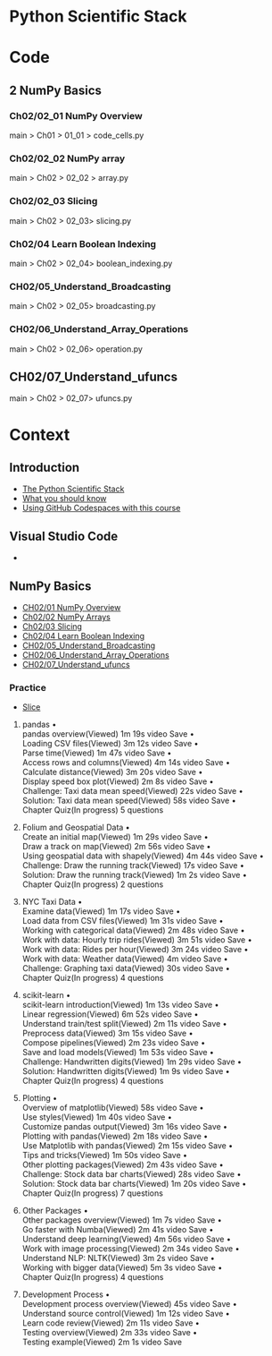 # Python Scientific Stack
# Code 
## 2 NumPy Basics
### Ch02/02_01 NumPy Overview 
main > Ch01 > 01_01 > code_cells.py

### Ch02/02_02 NumPy array
main > Ch02 > 02_02 > array.py

### Ch02/02_03 Slicing
main > Ch02 > 02_03> slicing.py

### Ch02/04 Learn Boolean Indexing
main > Ch02 > 02_04> boolean_indexing.py

### CH02/05_Understand_Broadcasting
main > Ch02 > 02_05> broadcasting.py

### CH02/06_Understand_Array_Operations
main > Ch02 > 02_06> operation.py

## CH02/07_Understand_ufuncs
main > Ch02 > 02_07> ufuncs.py

# Context
## Introduction
* [The Python Scientific Stack](./introduction/the-python-scientific-stack.md)
* [What you should know](./introduction/what-you-should-know.md)
* [Using GitHub Codespaces with this course](./introduction/using-gitHub-codespaces-with-this-course.md)

## Visual Studio Code
*

## NumPy Basics
* [CH02/01 NumPy Overview](./numpy-basics/CH02_01_NumPy_Overview.ipynb) 
* [Ch02/02 NumPy Arrays](./numpy-basics/Ch02_02_NumPy_Arrays.ipynb) 
* [Ch02/03 Slicing](./numpy-basics/Ch02_03_Slicing.ipynb) 
* [Ch02/04 Learn Boolean Indexing](./numpy-basics/Ch02_04_Learn_Boolean_Indexing.ipynb)
* [CH02/05_Understand_Broadcasting](./numpy-basics/CH02_05_Understand_Broadcasting.ipynb)
* [CH02/06_Understand_Array_Operations](./numpy-basics/CH02_06_Understand_Array_Operations.ipynb)
* [CH02/07_Understand_ufuncs](./numpy-basics/CH02_07_Understand_ufuncs.ipynb)
### Practice
* [Slice](./numpy-basics/practice/slice.ipynb) 


1. pandas
•	
pandas overview(Viewed)
1m 19s video
Save
•	
Loading CSV files(Viewed)
3m 12s video
Save
•	
Parse time(Viewed)
1m 47s video
Save
•	
Access rows and columns(Viewed)
4m 14s video
Save
•	
Calculate distance(Viewed)
3m 20s video
Save
•	
Display speed box plot(Viewed)
2m 8s video
Save
•	
Challenge: Taxi data mean speed(Viewed)
22s video
Save
•	
Solution: Taxi data mean speed(Viewed)
58s video
Save
•	
Chapter Quiz(In progress)
5 questions

1. Folium and Geospatial Data
•	
Create an initial map(Viewed)
1m 29s video
Save
•	
Draw a track on map(Viewed)
2m 56s video
Save
•	
Using geospatial data with shapely(Viewed)
4m 44s video
Save
•	
Challenge: Draw the running track(Viewed)
17s video
Save
•	
Solution: Draw the running track(Viewed)
1m 2s video
Save
•	
Chapter Quiz(In progress)
2 questions

1. NYC Taxi Data
•	
Examine data(Viewed)
1m 17s video
Save
•	
Load data from CSV files(Viewed)
1m 31s video
Save
•	
Working with categorical data(Viewed)
2m 48s video
Save
•	
Work with data: Hourly trip rides(Viewed)
3m 51s video
Save
•	
Work with data: Rides per hour(Viewed)
3m 24s video
Save
•	
Work with data: Weather data(Viewed)
4m video
Save
•	
Challenge: Graphing taxi data(Viewed)
30s video
Save
•	
Chapter Quiz(In progress)
4 questions

1. scikit-learn
•	
scikit-learn introduction(Viewed)
1m 13s video
Save
•	
Linear regression(Viewed)
6m 52s video
Save
•	
Understand train/test split(Viewed)
2m 11s video
Save
•	
Preprocess data(Viewed)
3m 15s video
Save
•	
Compose pipelines(Viewed)
2m 23s video
Save
•	
Save and load models(Viewed)
1m 53s video
Save
•	
Challenge: Handwritten digits(Viewed)
1m 29s video
Save
•	
Solution: Handwritten digits(Viewed)
1m 9s video
Save
•	
Chapter Quiz(In progress)
4 questions

1. Plotting
•	
Overview of matplotlib(Viewed)
58s video
Save
•	
Use styles(Viewed)
1m 40s video
Save
•	
Customize pandas output(Viewed)
3m 16s video
Save
•	
Plotting with pandas(Viewed)
2m 18s video
Save
•	
Use Matplotlib with pandas(Viewed)
2m 15s video
Save
•	
Tips and tricks(Viewed)
1m 50s video
Save
•	
Other plotting packages(Viewed)
2m 43s video
Save
•	
Challenge: Stock data bar charts(Viewed)
28s video
Save
•	
Solution: Stock data bar charts(Viewed)
1m 20s video
Save
•	
Chapter Quiz(In progress)
7 questions

1. Other Packages
•	
Other packages overview(Viewed)
1m 7s video
Save
•	
Go faster with Numba(Viewed)
2m 41s video
Save
•	
Understand deep learning(Viewed)
4m 56s video
Save
•	
Work with image processing(Viewed)
2m 34s video
Save
•	
Understand NLP: NLTK(Viewed)
3m 2s video
Save
•	
Working with bigger data(Viewed)
5m 3s video
Save
•	
Chapter Quiz(In progress)
4 questions

1. Development Process
•	
Development process overview(Viewed)
45s video
Save
•	
Understand source control(Viewed)
1m 12s video
Save
•	
Learn code review(Viewed)
2m 11s video
Save
•	
Testing overview(Viewed)
2m 33s video
Save
•	
Testing example(Viewed)
2m 1s video
Save
